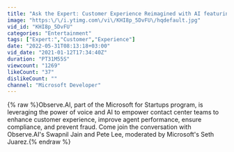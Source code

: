 ```yaml
---
title: "Ask the Expert: Customer Experience Reimagined with AI featuring Observe.AI"
image: "https:\/\/i.ytimg.com\/vi\/KHI8p_5DvFU\/hqdefault.jpg"
vid_id: "KHI8p_5DvFU"
categories: "Entertainment"
tags: ["Expert:","Customer","Experience"]
date: "2022-05-31T08:13:18+03:00"
vid_date: "2021-01-12T17:34:40Z"
duration: "PT31M55S"
viewcount: "1269"
likeCount: "37"
dislikeCount: ""
channel: "Microsoft Developer"
---
```

{% raw %}Observe.AI, part of the Microsoft for Startups program, is leveraging the power of voice and AI to empower contact center teams to enhance customer experience, improve agent performance, ensure compliance, and prevent fraud. Come join the conversation with Observe.AI's Swapnil Jain and Pete Lee, moderated by Microsoft's Seth Juarez.{% endraw %}
